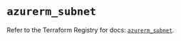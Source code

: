 # `azurerm_subnet`

Refer to the Terraform Registry for docs: [`azurerm_subnet`](https://registry.terraform.io/providers/hashicorp/azurerm/3.88.0/docs/resources/subnet).
